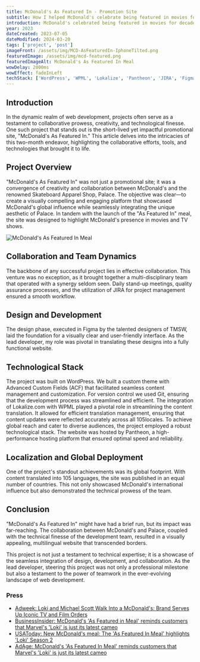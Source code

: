 ```yaml
---
title: McDonald's As Featured In - Promotion Site
subtitle: How I helped McDonald's celebrate being featured in movies for decades by introducing a new meal and a new promotion site.
introduction: McDonald's celebrated being featured in movies for decades by introducing a new meal and a new promotion site. I was tasked with developing the site. As an international site, the site supported over 105 languages.
year: 2023
dateCreated: 2023-07-05
dateModified: 2024-03-20
tags: ['project', 'post']
imageFront: /assets/img/MCD-AsFeaturedIn-IphoneTilted.png
featuredImage: /assets/img/mcd-featured.png
featuredImageAlt: McDonald's As Featured In Meal
wowDelay: 2000ms
wowEffect: fadeInLeft
techStack: ['WordPress', 'WPML', 'Lokalize', 'Pantheon', 'JIRA', 'Figma', 'ACF', 'Custom Theme', 'Git']
---
```


## Introduction

In the dynamic realm of web development, projects often serve as a testament to collaborative prowess, creativity, and technological finesse. One such project that stands out is the short-lived yet impactful promotional site, "McDonald's As Featured In." This article delves into the intricacies of this two-month endeavor, highlighting the collaborative efforts, tools, and technologies that brought it to life.

## Project Overview

"McDonald's As Featured In" was not just a promotional site; it was a convergence of creativity and collaboration between McDonald's and the renowned Skateboard Apparel Shop, Palace. The objective was clear—to create a visually compelling and engaging platform that showcased McDonald's global influence while seamlessly integrating the unique aesthetic of Palace. In tandem with the launch of the "As Featured In" meal, the site was designed to highlight McDonald's presence in movies and TV shows.

![McDonald's As Featured In Meal](/assets/img/mcd-featured.png)

## Collaboration and Team Dynamics

The backbone of any successful project lies in effective collaboration. This venture was no exception, as it brought together a multi-disciplinary team that operated with a synergy seldom seen. Daily stand-up meetings, quality assurance processes, and the utilization of JIRA for project management ensured a smooth workflow.

## Design and Development

The design phase, executed in Figma by the talented designers of TMSW, laid the foundation for a visually clear and user-friendly interface. As the lead developer, my role was pivotal in translating these designs into a fully functional website.

## Technological Stack

The project was built on WordPress. We built a custom theme with Advanced Custom Fields (ACF) that facilitated seamless content management and customization. For version control we used Git, ensuring that the development process was streamlined and efficient. The integration of Lokalize.com with WPML played a pivotal role in streamlining the content translation. It allowed for efficient translation management, ensuring that content updates were reflected accurately across all 105locales. To achieve global reach and cater to diverse audiences, the project employed a robust technological stack. The website was hosted by Pantheon, a high-performance hosting platform that ensured optimal speed and reliability.

## Localization and Global Deployment

One of the project's standout achievements was its global footprint. With content translated into 105 languages, the site was published in an equal number of countries. This not only showcased McDonald's international influence but also demonstrated the technical prowess of the team.


## Conclusion

"McDonald's As Featured In" might have had a brief run, but its impact was far-reaching. The collaboration between McDonald's and Palace, coupled with the technical finesse of the development team, resulted in a visually appealing, multilingual website that transcended borders.

This project is not just a testament to technical expertise; it is a showcase of the seamless integration of design, development, and collaboration. As the lead developer, steering this project was not only a professional milestone but also a testament to the power of teamwork in the ever-evolving landscape of web development.

### Press

- [Adweek: Loki and Michael Scott Walk Into a McDonald's: Brand Serves Up Iconic TV and Film Orders](https://www.adweek.com/brand-marketing/loki-and-michael-scott-walk-into-a-mcdonalds-brand-serves-up-iconic-tv-and-film-orders/)
- [BusinessInsider: McDonald's 'As Featured in Meal' reminds customers that Marvel's 'Loki' is just its latest cameo](https://www.businessinsider.com/mcdonalds-new-as-featured-in-meal-inspired-films-tv-shows-2023-8)
- [USAToday: New McDonald's meal: The 'As Featured In Meal' highlights 'Loki' Season 2](https://www.usatoday.com/story/money/food/2023/08/14/mcdonalds-as-featured-in-meal-loki/70586921007/)
- [AdAge: McDonald's 'As Featured In Meal' reminds customers that Marvel's 'Loki' is just its latest cameo](https://adage.com/article/cmo-strategy/mcdonalds-featured-meal-reminds-customers-marvels-loki-just-its-latest-cameo/2388746)